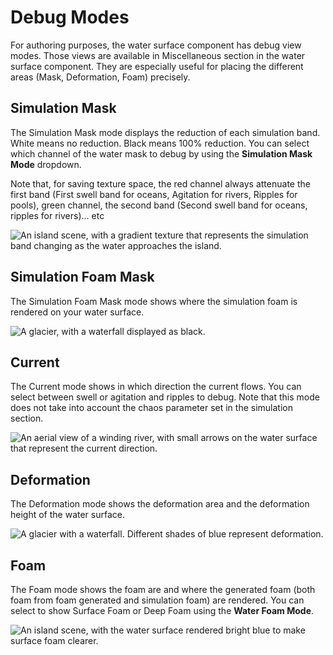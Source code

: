 # Debug Modes

For authoring purposes, the water surface component has debug view modes. Those views are available in Miscellaneous section in the water surface component. 
They are especially useful for placing the different areas (Mask, Deformation, Foam) precisely. 

## Simulation Mask
The Simulation Mask mode displays the reduction of each simulation band. White means no reduction. Black means 100% reduction. 
You can select which channel of the water mask to debug by using the **Simulation Mask Mode** dropdown. 

Note that, for saving texture space, the red channel always attenuate the first band (First swell band for oceans, Agitation for rivers, Ripples for pools), green channel, the second band (Second swell band for oceans, ripples for rivers)... etc

![An island scene, with a gradient texture that represents the simulation band changing as the water approaches the island.](Images/water-debug-watermask.png)

## Simulation Foam Mask
The Simulation Foam Mask mode shows where the simulation foam is rendered on your water surface.  

![A glacier, with a waterfall displayed as black.](Images/water-debug-foammask.png)


## Current
The Current mode shows in which direction the current flows. You can select between swell or agitation and ripples to debug.
Note that this mode does not take into account the chaos parameter set in the simulation section.

![An aerial view of a winding river, with small arrows on the water surface that represent the current direction.](Images/water-debug-current.png)


## Deformation
The Deformation mode shows the deformation area and the deformation height of the water surface. 

![A glacier with a waterfall. Different shades of blue represent deformation.](Images/water-debug-deformation.png)


## Foam
The Foam mode shows the foam are and where the generated foam (both foam from foam generated and simulation foam) are rendered. 
You can select to show Surface Foam or Deep Foam using the **Water Foam Mode**. 

![An island scene, with the water surface rendered bright blue to make surface foam clearer.](Images/water-debug-foam.png)



